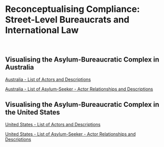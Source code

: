 <html>
<body>
  <h1>Reconceptualising Compliance: Street-Level Bureaucrats and International Law</h1>
  <br>
  <h2><a href="https://reginajefferies.github.io/social-network-visualisations/australia-network"></a>Visualising the Asylum-Bureaucratic Complex in Australia</h2>
<p><a href="https://reginajefferies.github.io/Appendix_4_Australia_Alter_Descriptions.pdf">Australia - List of Actors and Descriptions</a></p>
<p><a href="https://reginajefferies.github.io/Appendix_5_Australia_Ego-Alter_Links_Descriptions.pdf">Australia - List of Asylum-Seeker - Actor Relationships and Descriptions</a></p>
  <h2><a href="https://reginajefferies.github.io/social-network-visualisations/us-network"></a>Visualising the Asylum-Bureaucratic Complex in the United States</h2>
<p><a href="https://reginajefferies.github.io/Appendix_7_US_Alter_Descriptions.pdf">United States - List of Actors and Descriptions</a></p>
<p><a href="https://reginajefferies.github.io/Appendix_8_US_Ego-Alter_Links_Descriptions.pdf">United States - List of Asylum-Seeker - Actor Relationships and Descriptions</a></p>
</body>
</html>
